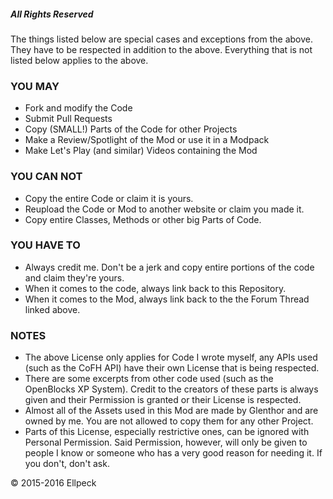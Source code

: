 ##### All Rights Reserved

The things listed below are special cases and exceptions from the above. They have to be respected in addition to the above.
Everything that is not listed below applies to the above.

### YOU MAY
- Fork and modify the Code
- Submit Pull Requests
- Copy (SMALL!) Parts of the Code for other Projects
- Make a Review/Spotlight of the Mod or use it in a Modpack
- Make Let's Play (and similar) Videos containing the Mod


### YOU CAN NOT
- Copy the entire Code or claim it is yours.
- Reupload the Code or Mod to another website or claim you made it.
- Copy entire Classes, Methods or other big Parts of Code.

### YOU HAVE TO
- Always credit me. Don't be a jerk and copy entire portions of the code and claim they're yours.
- When it comes to the code, always link back to this Repository.
- When it comes to the Mod, always link back to the the Forum Thread linked above.

### NOTES
- The above License only applies for Code I wrote myself, any APIs used (such as the CoFH API) have their own License that is being respected.
- There are some excerpts from other code used (such as the OpenBlocks XP System). Credit to the creators of these parts is always given and their Permission is granted or their License is respected.
- Almost all of the Assets used in this Mod are made by Glenthor and are owned by me. You are not allowed to copy them for any other Project.
- Parts of this License, especially restrictive ones, can be ignored with Personal Permission. Said Permission, however, will only be given to people I know or someone who has a very good reason for needing it. If you don't, don't ask.

© 2015-2016 Ellpeck